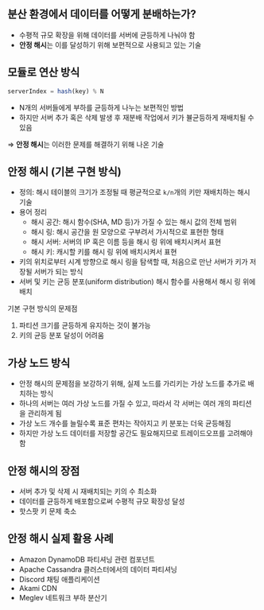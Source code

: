 ## 분산 환경에서 데이터를 어떻게 분배하는가?

- 수평적 규모 확장을 위해 데이터를 서버에 균등하게 나눠야 함
- **안정 해시**는 이를 달성하기 위해 보편적으로 사용되고 있는 기술

## 모듈로 연산 방식

```js
serverIndex = hash(key) % N
```

- N개의 서버들에게 부하를 균등하게 나누는 보편적인 방법
- 하지만 서버 추가 혹은 삭제 발생 후 재분배 작업에서 키가 뷸균등하게 재배치될 수 있음

⇒ **안정 해시**는 이러한 문제를 해결하기 위해 나온 기술

## 안정 해시 (기본 구현 방식)

- 정의: 해시 테이블의 크기가 조정될 때 평균적으로 `k/n`개의 키만 재배치하는 해시 기술
- 용어 정리
  - 해시 공간: 해시 함수(SHA, MD 등)가 가질 수 있는 해시 값의 전체 범위
  - 해시 링: 해시 공간을 원 모양으로 구부려서 가시적으로 표현한 형태
  - 해시 서버: 서버의 IP 혹은 이름 등을 해시 링 위에 배치시켜서 표현
  - 해시 키: 캐시할 키를 해시 링 위에 배치시켜서 표현
- 키의 위치로부터 시계 방향으로 해시 링을 탐색할 때, 처음으로 만난 서버가 키가 저장될 서버가 되는 방식
- 서버 및 키는 균등 분포(uniform distribution) 해시 함수를 사용해서 해시 링 위에 배치

기본 구현 방식의 문제점

1. 파티션 크기를 균등하게 유지하는 것이 불가능
2. 키의 균등 분포 달성이 어려움

## 가상 노드 방식

- 안정 해시의 문제점을 보강하기 위해, 실제 노드를 가리키는 가상 노드를 추가로 배치하는 방식
- 하나의 서버는 여러 가상 노드를 가질 수 있고, 따라서 각 서버는 여러 개의 파티션을 관리하게 됨
- 가상 노드 개수를 늘릴수록 표준 편차는 작아지고 키 분포는 더욱 균등해짐
- 하지만 가상 노드 데이터를 저장할 공간도 필요해지므로 트레이드오프를 고려해야 함

## 안정 해시의 장점

- 서버 추가 및 삭제 시 재배치되는 키의 수 최소화
- 데이터를 균등하게 배포함으로써 수평적 규모 확장성 달성
- 핫스팟 키 문제 축소

## 안정 해시 실제 활용 사례

- Amazon DynamoDB 파티셔닝 관련 컴포넌트
- Apache Cassandra 클러스터에서의 데이터 파티셔닝
- Discord 채팅 애플리케이션
- Akami CDN
- Meglev 네트워크 부하 분산기
